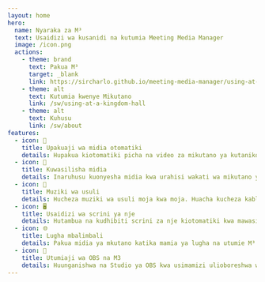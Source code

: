 ```yaml
---
layout: home
hero:
  name: Nyaraka za M³
  text: Usaidizi wa kusanidi na kutumia Meeting Media Manager
  image: /icon.png
  actions:
    - theme: brand
      text: Pakua M³
      target: _blank
      link: https://sircharlo.github.io/meeting-media-manager/using-at-a-kingdom-hall#download-and-install
    - theme: alt
      text: Kutumia kwenye Mikutano
      link: /sw/using-at-a-kingdom-hall
    - theme: alt
      text: Kuhusu
      link: /sw/about
features:
  - icon: 🚀
    title: Upakuaji wa midia otomatiki
    details: Hupakua kiotomatiki picha na video za mikutano ya kutaniko katika lugha yoyote inayopatikana kwenye tovuti rasmi ya Mashahidi wa Yehova.
  - icon: 🎦
    title: Kuwasilisha midia
    details: Inaruhusu kuonyesha midia kwa urahisi wakati wa mikutano ya mtandao au ya ana kwa ana.
  - icon: 🎵
    title: Muziki wa usuli
    details: Hucheza muziki wa usuli moja kwa moja. Huacha kucheza kabla mikutano huanza. Muziki wa usuli unaweza kuanzishwa upya kwa mbofyo mmoja baada ya mkutano.
  - icon: 🖥️
    title: Usaidizi wa scrini ya nje
    details: Hutambua na kudhibiti scrini za nje kiotomatiki kwa mawasilisho laini ya media.
  - icon: 🌐
    title: Lugha mbalimbali
    details: Pakua midia ya mkutano katika mamia ya lugha na utumie M³ katika lugha yoyote kati ya nyingi zinazopatikana.
  - icon: 🧩
    title: Utumiaji wa OBS na M3
    details: Huunganishwa na Studio ya OBS kwa usimamizi ulioboreshwa wa midia na uwezo wa kuwasilisha.
---
```

